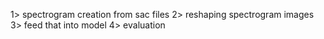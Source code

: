 1> spectrogram creation from sac files
2> reshaping spectrogram images
3> feed that into model
4> evaluation

